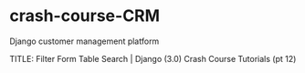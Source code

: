 # crash-course-CRM
Django customer management platform

TITLE:
Filter Form Table Search | Django (3.0) Crash Course Tutorials (pt 12)

